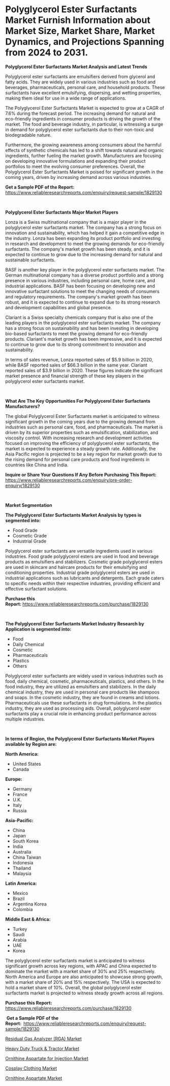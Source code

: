 <p><h1>Polyglycerol Ester Surfactants Market Furnish Information about Market Size, Market Share, Market Dynamics, and Projections Spanning from 2024 to 2031.</h1></p><p><strong>Polyglycerol Ester Surfactants Market Analysis and Latest Trends</strong></p>
<p><p>Polyglycerol ester surfactants are emulsifiers derived from glycerol and fatty acids. They are widely used in various industries such as food and beverages, pharmaceuticals, personal care, and household products. These surfactants have excellent emulsifying, dispersing, and wetting properties, making them ideal for use in a wide range of applications.</p><p>The Polyglycerol Ester Surfactants Market is expected to grow at a CAGR of 7.6% during the forecast period. The increasing demand for natural and eco-friendly ingredients in consumer products is driving the growth of the market. The food and beverage industry, in particular, is witnessing a surge in demand for polyglycerol ester surfactants due to their non-toxic and biodegradable nature.</p><p>Furthermore, the growing awareness among consumers about the harmful effects of synthetic chemicals has led to a shift towards natural and organic ingredients, further fueling the market growth. Manufacturers are focusing on developing innovative formulations and expanding their product portfolios to meet the evolving consumer preferences. Overall, the Polyglycerol Ester Surfactants Market is poised for significant growth in the coming years, driven by increasing demand across various industries.</p></p>
<p><strong>Get a Sample PDF of the Report:&nbsp;</strong> <a href="https://www.reliableresearchreports.com/enquiry/request-sample/1829130">https://www.reliableresearchreports.com/enquiry/request-sample/1829130</a></p>
<p>&nbsp;</p>
<p><strong>Polyglycerol Ester Surfactants Major Market Players</strong></p>
<p><p>Lonza is a Swiss multinational company that is a major player in the polyglycerol ester surfactants market. The company has a strong focus on innovation and sustainability, which has helped it gain a competitive edge in the industry. Lonza has been expanding its product portfolio and investing in research and development to meet the growing demands for eco-friendly surfactants. The company's market growth has been steady, and it is expected to continue to grow due to the increasing demand for natural and sustainable surfactants.</p><p>BASF is another key player in the polyglycerol ester surfactants market. The German multinational company has a diverse product portfolio and a strong presence in various industries, including personal care, home care, and industrial applications. BASF has been focusing on developing new and innovative surfactant solutions to meet the changing needs of consumers and regulatory requirements. The company's market growth has been robust, and it is expected to continue to expand due to its strong research and development capabilities and global presence.</p><p>Clariant is a Swiss specialty chemicals company that is also one of the leading players in the polyglycerol ester surfactants market. The company has a strong focus on sustainability and has been investing in developing bio-based surfactants to meet the growing demand for eco-friendly products. Clariant's market growth has been impressive, and it is expected to continue to grow due to its strong commitment to innovation and sustainability.</p><p>In terms of sales revenue, Lonza reported sales of $5.9 billion in 2020, while BASF reported sales of $66.3 billion in the same year. Clariant reported sales of $3.9 billion in 2020. These figures indicate the significant market presence and financial strength of these key players in the polyglycerol ester surfactants market.</p></p>
<p>&nbsp;</p>
<p><strong>What Are The Key Opportunities For Polyglycerol Ester Surfactants Manufacturers?</strong></p>
<p><p>The global Polyglycerol Ester Surfactants market is anticipated to witness significant growth in the coming years due to the growing demand from industries such as personal care, food, and pharmaceuticals. The market is driven by its superior properties such as emulsification, stabilization, and viscosity control. With increasing research and development activities focused on improving the efficiency of polyglycerol ester surfactants, the market is expected to experience a steady growth rate. Additionally, the Asia Pacific region is projected to be a key region for market growth due to the rising demand for personal care products and food ingredients in countries like China and India.</p></p>
<p><strong>Inquire or Share Your Questions If Any Before Purchasing This Report:</strong> <a href="https://www.reliableresearchreports.com/enquiry/pre-order-enquiry/1829130">https://www.reliableresearchreports.com/enquiry/pre-order-enquiry/1829130</a></p>
<p>&nbsp;</p>
<p><strong>Market Segmentation</strong></p>
<p><strong>The Polyglycerol Ester Surfactants Market Analysis by types is segmented into:</strong></p>
<p><ul><li>Food Grade</li><li>Cosmetic Grade</li><li>Industrial Grade</li></ul></p>
<p><p>Polyglycerol ester surfactants are versatile ingredients used in various industries. Food grade polyglycerol esters are used in food and beverage products as emulsifiers and stabilizers. Cosmetic grade polyglycerol esters are used in skincare and haircare products for their emulsifying and conditioning properties. Industrial grade polyglycerol esters are used in industrial applications such as lubricants and detergents. Each grade caters to specific needs within their respective industries, providing efficient and effective surfactant solutions.</p></p>
<p><strong>Purchase this Report:&nbsp;</strong><a href="https://www.reliableresearchreports.com/purchase/1829130">https://www.reliableresearchreports.com/purchase/1829130</a></p>
<p>&nbsp;</p>
<p><strong>The Polyglycerol Ester Surfactants Market Industry Research by Application is segmented into:</strong></p>
<p><ul><li>Food</li><li>Daily Chemical</li><li>Cosmetic</li><li>Pharmaceuticals</li><li>Plastics</li><li>Others</li></ul></p>
<p><p>Polyglycerol ester surfactants are widely used in various industries such as food, daily chemical, cosmetic, pharmaceuticals, plastics, and others. In the food industry, they are utilized as emulsifiers and stabilizers. In the daily chemical industry, they are used in personal care products like shampoos and soaps. In the cosmetic industry, they are found in creams and lotions. Pharmaceuticals use these surfactants in drug formulations. In the plastics industry, they are used as processing aids. Overall, polyglycerol ester surfactants play a crucial role in enhancing product performance across multiple industries.</p></p>
<p>&nbsp;</p>
<p><strong>In terms of Region, the Polyglycerol Ester Surfactants Market Players available by Region are:</strong></p>
<p>
    <p> <strong> North America: </strong>
        <ul>
            <li>United States</li>
            <li>Canada</li>
        </ul>
        </p> 
    <p> <strong> Europe: </strong>
        <ul>
            <li>Germany</li>
            <li>France</li>
            <li>U.K.</li>
            <li>Italy</li>
            <li>Russia</li>
        </ul>
        </p> 
    <p> <strong> Asia-Pacific: </strong>
        <ul>
            <li>China</li>
            <li>Japan</li>
            <li>South Korea</li>
            <li>India</li>
            <li>Australia</li>
            <li>China Taiwan</li>
            <li>Indonesia</li>
            <li>Thailand</li>
            <li>Malaysia</li>
        </ul>
        </p> 
    <p> <strong> Latin America: </strong>
        <ul>
            <li>Mexico</li>
            <li>Brazil</li>
            <li>Argentina Korea</li>
            <li>Colombia</li>
        </ul>
        </p> 
    <p> <strong> Middle East & Africa: </strong>
        <ul>
            <li>Turkey</li>
            <li>Saudi</li>
            <li>Arabia</li>
            <li>UAE</li>
            <li>Korea</li>
        </ul>
    </p>
    </p>
<p><p>The polyglycerol ester surfactants market is anticipated to witness significant growth across key regions, with APAC and China expected to dominate the market with a market share of 30% and 25% respectively. North America and Europe are also anticipated to showcase strong growth, with a market share of 20% and 15% respectively. The USA is expected to hold a market share of 10%. Overall, the global polyglycerol ester surfactants market is projected to witness steady growth across all regions.</p></p>
<p><strong>Purchase this Report: </strong><a href="https://www.reliableresearchreports.com/purchase/1829130">https://www.reliableresearchreports.com/purchase/1829130</a></p>
<p>&nbsp;<strong>Get a Sample PDF of the Report:&nbsp;&nbsp;</strong><a href="https://www.reliableresearchreports.com/enquiry/request-sample/1829130">https://www.reliableresearchreports.com/enquiry/request-sample/1829130</a></p>
<p><strong></strong></p>
<p><p><a href="https://issuu.com/reportprime-2/docs/residual-gas-analyzer-rga-market-size-2030.pptx">Residual Gas Analyzer (RGA) Market</a></p><p><a href="https://issuu.com/reportprime-2/docs/heavy-duty-truck-tractor-market-size-2030.pptx">Heavy Duty Truck & Tractor Market</a></p><p><a href="https://github.com/wusalecollins540tpqoz/Market-Research-Report-List-1/blob/main/ornithine-aspartate-for-injection-market.md">Ornithine Aspartate for Injection Market</a></p><p><a href="https://github.com/GroverBarry/Market-Research-Report-List-4/blob/main/cosplay-clothing-market.md">Cosplay Clothing Market</a></p><p><a href="https://github.com/kathiaseamanalvaradovlprc2h/Market-Research-Report-List-1/blob/main/ornithine-aspartate-market.md">Ornithine Aspartate Market</a></p></p>